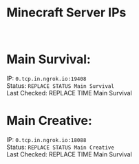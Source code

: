 
# Minecraft Server IPs

</br><h1>Main Survival:</h1>IP: `0.tcp.in.ngrok.io:19408` </br> Status: `REPLACE STATUS Main Survival` </br> Last Checked: REPLACE TIME Main Survival
</br><h1>Main Creative:</h1>IP: `0.tcp.in.ngrok.io:18088` </br> Status: `REPLACE STATUS Main Creative` </br> Last Checked: REPLACE TIME Main Survival
